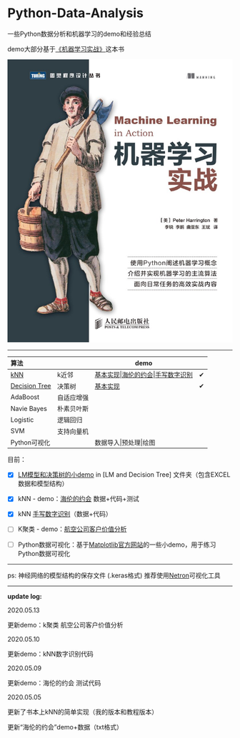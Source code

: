 # Python-Data-Analysis
一些Python数据分析和机器学习的demo和经验总结    

demo大部分基于[《机器学习实战》](<https://www.ituring.com.cn/book/1021>)这本书

![机器学习实战](./pics/book.jpg)

--------------------------------------------------------------------

| 算法                                                         |            | demo                                                         |      |
| :----------------------------------------------------------- | ---------- | ------------------------------------------------------------ | ---- |
| [kNN](<https://github.com/szupzj18/Python-Data-Analysis/tree/master/kNN>) | k近邻      | [基本实现](<https://github.com/szupzj18/Python-Data-Analysis/blob/master/kNN/kNN%E7%AE%80%E5%8D%95%E5%AE%9E%E7%8E%B0.ipynb>)\|[海伦的约会](<https://github.com/szupzj18/Python-Data-Analysis/blob/master/kNN/%E6%B5%B7%E4%BC%A6%E7%9A%84%E7%BA%A6%E4%BC%9A.ipynb>)\|[手写数字识别](<https://github.com/szupzj18/Python-Data-Analysis/blob/master/kNN/handwriting%20recognition/%E6%95%B0%E5%AD%97%E8%AF%86%E5%88%AB.ipynb>) | ✔    |
| [Decision Tree](<https://github.com/szupzj18/Python-Data-Analysis/tree/master/LM%20and%20DecisionTree>) | 决策树     | [基本实现](<https://github.com/szupzj18/Python-Data-Analysis/blob/master/LM%20and%20DecisionTree/code.ipynb>) | ✔    |
| AdaBoost                                                     | 自适应增强 |                                                              |      |
| Navie Bayes                                                  | 朴素贝叶斯 |                                                              |      |
| Logistic                                                     | 逻辑回归   |                                                              |      |
| SVM                                                          | 支持向量机 |                                                              |      |
| Python可视化                                                 |            | 数据导入\|预处理\|绘图                                       |      |

目前：

- [x]  [LM模型和决策树的小demo](<https://github.com/szupzj18/Python-Data-Analysis/blob/master/LM%20and%20DecisionTree/code.ipynb>) in [LM and Decision Tree] 文件夹（包含EXCEL数据和模型结构）  


- [x] kNN - demo：[海伦的约会](<https://github.com/szupzj18/Python-Data-Analysis/blob/master/kNN/kNN%E7%AE%80%E5%8D%95%E5%AE%9E%E7%8E%B0.ipynb>) 数据+代码+测试
- [x] kNN [手写数字识别](<https://github.com/szupzj18/Python-Data-Analysis/blob/master/kNN/handwriting%20recognition/%E6%95%B0%E5%AD%97%E8%AF%86%E5%88%AB.ipynb>)（数据+代码）
- [ ] K聚类 - demo：[航空公司客户价值分析](<https://github.com/szupzj18/Python-Data-Analysis/blob/master/kNN/%E8%81%9A%E7%B1%BB%E5%88%86%E6%9E%90%E5%AE%9E%E9%AA%8C.ipynb>)
- [ ] Python数据可视化：基于[Matplotlib官方网站](<https://matplotlib.org/index.html>)的一些小demo，用于练习Python数据可视化

--------------------------------

ps: 神经网络的模型结构的保存文件 (.keras格式) 推荐使用[Netron](<https://github.com/lutzroeder/netron>)可视化工具



-------

**update log:**

2020.05.13

更新demo：k聚类 航空公司客户价值分析

2020.05.10

更新demo：kNN数字识别代码

2020.05.09  

更新demo：海伦的约会 测试代码  

2020.05.05  

更新了书本上kNN的简单实现（我的版本和教程版本）  

更新“海伦的约会”demo+数据（txt格式） 


